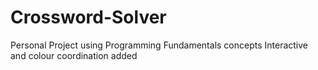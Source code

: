 # Crossword-Solver
Personal Project using Programming Fundamentals concepts 
Interactive and colour coordination added
